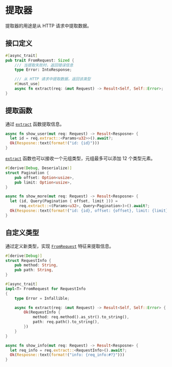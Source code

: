 # 提取器

提取器的用途是从 HTTP 请求中提取数据。

## 接口定义

```rust
#[async_trait]
pub trait FromRequest: Sized {
    /// 当提取失败时，返回错误信息
    type Error: IntoResponse;

    /// 从 HTTP 请求中提取数据，返回该类型
    #[must_use]
    async fn extract(req: &mut Request) -> Result<Self, Self::Error>;
}
```

## 提取函数

通过 [`extract`] 函数提取信息。

```rust
async fn show_user(mut req: Request) -> Result<Resposne> {
  let id = req.extract::<Params<u32>>().await?;
  Ok(Resposne::text(format!("id: {id}")))
}
```

[`extract`] 函数也可以接收一个元组类型，元组最多可以添加 12 个类型元素。

```rust
#[derive(Debug, Deserialize)]
struct Pagination {
    pub offset: Option<usize>,
    pub limit: Option<usize>,
}

async fn show_more(mut req: Request) -> Result<Resposne> {
  let (id, Query(Pagination { offset, limit })) =
      req.extract::<(Params<u32>, Query<Pagination>)>().await?;
  Ok(Resposne::text(format!("id: {id}, offset: {offset}, limit: {limit}")))
}
```

## 自定义类型

通过定义新类型，实现 [`FromRequest`] 特征来提取信息。

```rust
#[derive(Debug)]
struct RequestInfo {
    pub method: String,
    pub path: String,
}

#[async_trait]
impl<T> FromRequest for RequestInfo
{
    type Error = Infallible;

    async fn extract(req: &mut Request) -> Result<Self, Self::Error> {
        Ok(RequestInfo {
            method: req.method().as_str().to_string(),
            path: req.path().to_string(),
        })
    }
}

async fn show_info(mut req: Request) -> Result<Resposne> {
  let req_info = req.extract::<RequestInfo>().await?;
  Ok(Resposne::text(format!("info: {req_info:#?}")))
}
```

[`extract`]: https://docs.rs/viz/0.4.x/viz/trait.RequestExt.html#tymethod.extract
[`fromrequest`]: https://docs.rs/viz/0.4.x/viz/trait.FromRequest.html
